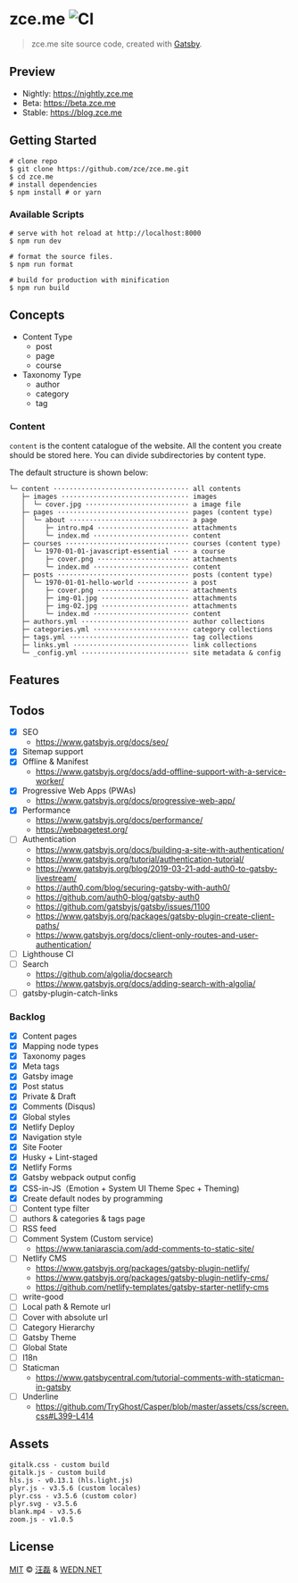 # zce.me ![CI](https://github.com/zce/zce.me/workflows/CI/badge.svg)

> zce.me site source code, created with [Gatsby](https://www.gatsbyjs.org).

## Preview

- Nightly: https://nightly.zce.me
- Beta: https://beta.zce.me
- Stable: https://blog.zce.me

## Getting Started

```shell
# clone repo
$ git clone https://github.com/zce/zce.me.git
$ cd zce.me
# install dependencies
$ npm install # or yarn
```

### Available Scripts

```shell
# serve with hot reload at http://localhost:8000
$ npm run dev

# format the source files.
$ npm run format

# build for production with minification
$ npm run build
```

## Concepts

- Content Type
  - post
  - page
  - course
- Taxonomy Type
  - author
  - category
  - tag

### Content

`content` is the content catalogue of the website. All the content you create should be stored here. You can divide subdirectories by content type.

The default structure is shown below:

```text
└─ content ·································· all contents
   ├─ images ································ images
   │  └─ cover.jpg ·························· a image file
   ├─ pages ································· pages (content type)
   │  └─ about ······························ a page
   │     ├─ intro.mp4 ······················· attachments
   │     └─ index.md ························ content
   ├─ courses ······························· courses (content type)
   │  └─ 1970-01-01-javascript-essential ···· a course
   │     ├─ cover.png ······················· attachments
   │     └─ index.md ························ content
   ├─ posts ································· posts (content type)
   │  └─ 1970-01-01-hello-world ············· a post
   │     ├─ cover.png ······················· attachments
   │     ├─ img-01.jpg ······················ attachments
   │     ├─ img-02.jpg ······················ attachments
   │     └─ index.md ························ content
   ├─ authors.yml ··························· author collections
   ├─ categories.yml ························ category collections
   ├─ tags.yml ······························ tag collections
   ├─ links.yml ····························· link collections
   └─ _config.yml ··························· site metadata & config
```

## Features

<!-- TODO -->

## Todos

- [x] SEO
  - https://www.gatsbyjs.org/docs/seo/
- [x] Sitemap support
- [x] Offline & Manifest
  - https://www.gatsbyjs.org/docs/add-offline-support-with-a-service-worker/
- [x] Progressive Web Apps (PWAs)
  - https://www.gatsbyjs.org/docs/progressive-web-app/
- [x] Performance
  - https://www.gatsbyjs.org/docs/performance/
  - https://webpagetest.org/
- [ ] Authentication
  - https://www.gatsbyjs.org/docs/building-a-site-with-authentication/
  - https://www.gatsbyjs.org/tutorial/authentication-tutorial/
  - https://www.gatsbyjs.org/blog/2019-03-21-add-auth0-to-gatsby-livestream/
  - https://auth0.com/blog/securing-gatsby-with-auth0/
  - https://github.com/auth0-blog/gatsby-auth0
  - https://github.com/gatsbyjs/gatsby/issues/1100
  - https://www.gatsbyjs.org/packages/gatsby-plugin-create-client-paths/
  - https://www.gatsbyjs.org/docs/client-only-routes-and-user-authentication/
- [ ] Lighthouse CI
- [ ] Search
  - https://github.com/algolia/docsearch
  - https://www.gatsbyjs.org/docs/adding-search-with-algolia/
- [ ] gatsby-plugin-catch-links

### Backlog

- [x] Content pages
- [x] Mapping node types
- [x] Taxonomy pages
- [x] Meta tags
- [x] Gatsby image
- [x] Post status
- [x] Private & Draft
- [x] Comments (Disqus)
- [x] Global styles
- [x] Netlify Deploy
- [x] Navigation style
- [x] Site Footer
- [x] Husky + Lint-staged
- [x] Netlify Forms
- [x] Gatsby webpack output config
- [x] CSS-in-JS（Emotion + System UI Theme Spec + Theming)
- [x] Create default nodes by programming
- [ ] Content type filter
- [ ] authors & categories & tags page
- [ ] RSS feed
- [ ] Comment System (Custom service)
  - https://www.taniarascia.com/add-comments-to-static-site/
- [ ] Netlify CMS
  - https://www.gatsbyjs.org/packages/gatsby-plugin-netlify/
  - https://www.gatsbyjs.org/packages/gatsby-plugin-netlify-cms/
  - https://github.com/netlify-templates/gatsby-starter-netlify-cms
- [ ] write-good
- [ ] Local path & Remote url
- [ ] Cover with absolute url
- [ ] Category Hierarchy
- [ ] Gatsby Theme
- [ ] Global State
- [ ] I18n
- [ ] Staticman
  - https://www.gatsbycentral.com/tutorial-comments-with-staticman-in-gatsby
- [ ] Underline
  - https://github.com/TryGhost/Casper/blob/master/assets/css/screen.css#L399-L414

## Assets

```text
gitalk.css - custom build
gitalk.js - custom build
hls.js - v0.13.1 (hls.light.js)
plyr.js - v3.5.6 (custom locales)
plyr.css - v3.5.6 (custom color)
plyr.svg - v3.5.6
blank.mp4 - v3.5.6
zoom.js - v1.0.5
```

## License

[MIT](LICENSE) &copy; [汪磊](https://zce.me) &amp; [WEDN.NET](https://wedn.net)
